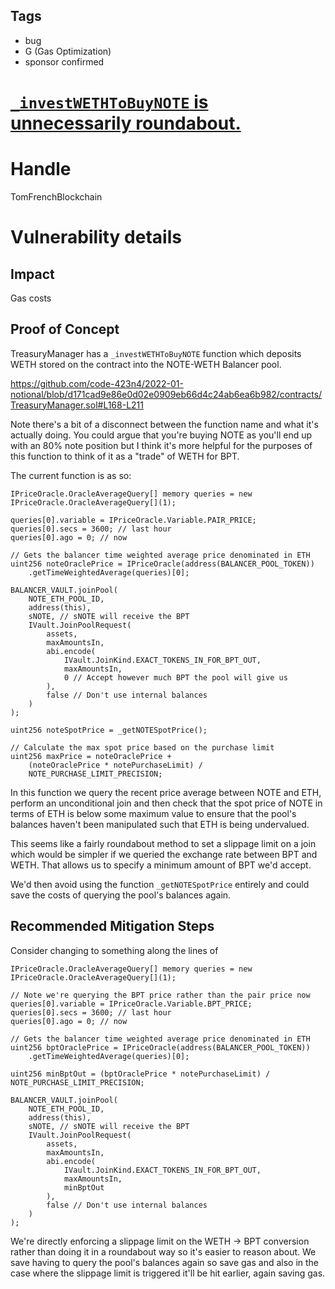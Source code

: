 ## Tags

- bug
- G (Gas Optimization)
- sponsor confirmed

# [`_investWETHToBuyNOTE` is unnecessarily roundabout.](https://github.com/code-423n4/2022-01-notional-findings/issues/65) 

# Handle

TomFrenchBlockchain


# Vulnerability details

## Impact
Gas costs

## Proof of Concept

TreasuryManager has a `_investWETHToBuyNOTE` function which deposits WETH stored on the contract into the NOTE-WETH Balancer pool.

https://github.com/code-423n4/2022-01-notional/blob/d171cad9e86e0d02e0909eb66d4c24ab6ea6b982/contracts/TreasuryManager.sol#L168-L211

Note there's a bit of a disconnect between the function name and what it's actually doing. You could argue that you're buying NOTE as you'll end up with an 80% note position but I think it's  more helpful for the purposes of this function to think of it as a "trade" of WETH for BPT.

The current function is as so:
```
IPriceOracle.OracleAverageQuery[] memory queries = new IPriceOracle.OracleAverageQuery[](1);

queries[0].variable = IPriceOracle.Variable.PAIR_PRICE;
queries[0].secs = 3600; // last hour
queries[0].ago = 0; // now

// Gets the balancer time weighted average price denominated in ETH
uint256 noteOraclePrice = IPriceOracle(address(BALANCER_POOL_TOKEN))
    .getTimeWeightedAverage(queries)[0];

BALANCER_VAULT.joinPool(
    NOTE_ETH_POOL_ID,
    address(this),
    sNOTE, // sNOTE will receive the BPT
    IVault.JoinPoolRequest(
        assets,
        maxAmountsIn,
        abi.encode(
            IVault.JoinKind.EXACT_TOKENS_IN_FOR_BPT_OUT,
            maxAmountsIn,
            0 // Accept however much BPT the pool will give us
        ),
        false // Don't use internal balances
    )
);

uint256 noteSpotPrice = _getNOTESpotPrice();

// Calculate the max spot price based on the purchase limit
uint256 maxPrice = noteOraclePrice +
    (noteOraclePrice * notePurchaseLimit) /
    NOTE_PURCHASE_LIMIT_PRECISION;
```

In this function we query the recent price average between NOTE and ETH, perform an unconditional join and then check that the spot price of NOTE in terms of ETH is below some maximum value to ensure that the pool's balances haven't been manipulated such that ETH is being undervalued.

This seems like a fairly roundabout method to set a slippage limit on a join which would be simpler if we queried the exchange rate between BPT and WETH. That allows us to specify a minimum amount of BPT we'd accept.

We'd then avoid using the function `_getNOTESpotPrice` entirely and could save the costs of querying the pool's balances again.

## Recommended Mitigation Steps

Consider changing to something along the lines of

```
IPriceOracle.OracleAverageQuery[] memory queries = new IPriceOracle.OracleAverageQuery[](1);

// Note we're querying the BPT price rather than the pair price now
queries[0].variable = IPriceOracle.Variable.BPT_PRICE;
queries[0].secs = 3600; // last hour
queries[0].ago = 0; // now

// Gets the balancer time weighted average price denominated in ETH
uint256 bptOraclePrice = IPriceOracle(address(BALANCER_POOL_TOKEN))
    .getTimeWeightedAverage(queries)[0];

uint256 minBptOut = (bptOraclePrice * notePurchaseLimit) /  NOTE_PURCHASE_LIMIT_PRECISION;

BALANCER_VAULT.joinPool(
    NOTE_ETH_POOL_ID,
    address(this),
    sNOTE, // sNOTE will receive the BPT
    IVault.JoinPoolRequest(
        assets,
        maxAmountsIn,
        abi.encode(
            IVault.JoinKind.EXACT_TOKENS_IN_FOR_BPT_OUT,
            maxAmountsIn,
            minBptOut
        ),
        false // Don't use internal balances
    )
);
```

We're directly enforcing a slippage limit on the WETH -> BPT conversion rather than doing it in a roundabout way so it's easier to reason about. We save having to query the pool's balances again so save gas and also in the case where the slippage limit is triggered it'll be hit earlier, again saving gas.

